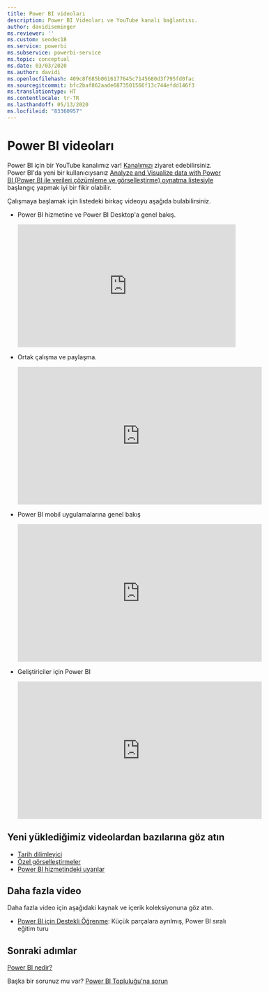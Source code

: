 ```yaml
---
title: Power BI videoları
description: Power BI Videoları ve YouTube kanalı bağlantısı.
author: davidiseminger
ms.reviewer: ''
ms.custom: seodec18
ms.service: powerbi
ms.subservice: powerbi-service
ms.topic: conceptual
ms.date: 03/03/2020
ms.author: davidi
ms.openlocfilehash: 409c8f685b0616177645c7145680d3f795fd0fac
ms.sourcegitcommit: bfc2baf862aade6873501566f13c744efdd146f3
ms.translationtype: HT
ms.contentlocale: tr-TR
ms.lasthandoff: 05/13/2020
ms.locfileid: "83360957"
---
```

# <a name="power-bi-videos"></a>Power BI videoları
Power BI için bir YouTube kanalımız var! [Kanalımızı](https://www.youtube.com/user/mspowerbi/videos) ziyaret edebilirsiniz. Power BI'da yeni bir kullanıcıysanız [Analyze and Visualize data with Power BI (Power BI ile verileri çözümleme ve görselleştirme) oynatma listesiyle](https://www.youtube.com/playlist?list=PL1N57mwBHtN0JFoKSR0n-tBkUJHeMP2cP) başlangıç yapmak iyi bir fikir olabilir.

Çalışmaya başlamak için listedeki birkaç videoyu aşağıda bulabilirsiniz.

* Power BI hizmetine ve Power BI Desktop'a genel bakış.
  
  <iframe width="500" height="281" src="https://www.youtube.com/embed/l2wy4XgQIu0" frameborder="0" allowfullscreen></iframe>
* Ortak çalışma ve paylaşma.
  
  <iframe width="560" height="315" src="https://www.youtube.com/embed/5DABLeJzQYM" frameborder="0" allow="autoplay; encrypted-media" allowfullscreen></iframe>
* Power BI mobil uygulamalarına genel bakış
  
  <iframe width="560" height="315" src="https://www.youtube.com/embed/07uBWhaCo78" frameborder="0" allow="autoplay; encrypted-media" allowfullscreen></iframe>

* Geliştiriciler için Power BI
  <iframe width="560" height="315" src="https://www.youtube.com/embed/47uXJW1GIUY" frameborder="0" allow="autoplay; encrypted-media" allowfullscreen></iframe>  

## <a name="watch-some-of-our-new-uploads"></a>Yeni yüklediğimiz videolardan bazılarına göz atın
* [Tarih dilimleyici](https://youtu.be/V7i82ZZm0vw)
* [Özel görselleştirmeler](https://youtu.be/d-rXAJ3_uAo)
* [Power BI hizmetindeki uyarılar](https://youtu.be/JbL2-HJ8clE)

## <a name="more-videos"></a>Daha fazla video
Daha fazla video için aşağıdaki kaynak ve içerik koleksiyonuna göz atın.

* [Power BI için Destekli Öğrenme](https://powerbi.microsoft.com/guided-learning/): Küçük parçalara ayrılmış, Power BI sıralı eğitim turu

## <a name="next-steps"></a>Sonraki adımlar
[Power BI nedir?](power-bi-overview.md)

Başka bir sorunuz mu var? [Power BI Topluluğu'na sorun](https://community.powerbi.com/)
